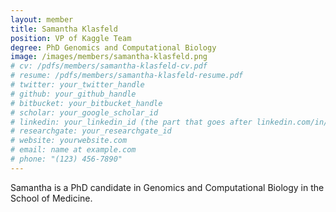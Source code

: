 ```yaml
---
layout: member
title: Samantha Klasfeld
position: VP of Kaggle Team 
degree: PhD Genomics and Computational Biology 
image: /images/members/samantha-klasfeld.png
# cv: /pdfs/members/samantha-klasfeld-cv.pdf
# resume: /pdfs/members/samantha-klasfeld-resume.pdf
# twitter: your_twitter_handle
# github: your_github_handle
# bitbucket: your_bitbucket_handle
# scholar: your_google_scholar_id
# linkedin: your_linkedin_id (the part that goes after linkedin.com/in/)
# researchgate: your_researchgate_id
# website: yourwebsite.com
# email: name at example.com
# phone: "(123) 456-7890"
---
```


Samantha is a PhD candidate in Genomics and Computational Biology in the School of Medicine. 
